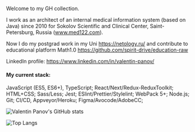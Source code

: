 Welcome to my GH collection.

I work as an architect of an internal medical information system (based on Java) since 2010 for Sokolov Scientific and Clinical Center, Saint-Petersburg, Russia (www.med122.com).

Now I do my postgrad work in my Uni https://netology.ru/ and contribute to educational platform Math1.0 https://github.com/spirit-drive/education-raw

LinkedIn profile: https://www.linkedin.com/in/valentin-panov/

#### My current stack:
 JavaScript (ES5, ES6+), TypeScript;
 React/Next/Redux-ReduxToolkit;
 HTML+CSS;
 Sass/Less;
 Jest;
 ESlint/Prettier/Stylelint;
 WebPack 5+;
 Node.js;
 Git;
 CI/CD, Appveyor/Heroku;
 Figma/Avocode/AdobeCC;

![Valentin Panov's GitHub stats](https://github-readme-stats.vercel.app/api?username=valentin-panov)

![Top Langs](https://github-readme-stats.vercel.app/api/top-langs/?username=valentin-panov&layout=compact)
